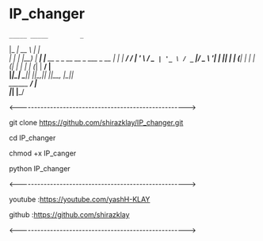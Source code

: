 # IP_changer

    _____ _____         _                                 
   |_   _|  __ \       | |                                
     | | | |__) |   ___| |__   __ _ _ __   __ _  ___ _ __ 
     | | |  ___/   / __| '_ \ / _` | '_ \ / _` |/ _ \ '__|
    _| |_| |      | (__| | | | (_| | | | | (_| |  __/ |   
   |_____|_|       \___|_| |_|\__,_|_| |_|\__, |\___|_|   
         ______                            __/ |          
        |______|                          |___/         

<----------------------------------------------------->

git clone https://github.com/shirazklay/IP_changer.git

cd IP_changer

chmod +x IP_canger

python IP_changer

<----------------------------------------------------->

youtube :https://youtube.com/yashH-KLAY

github  :https://github.com/shirazklay

<----------------------------------------------------->
